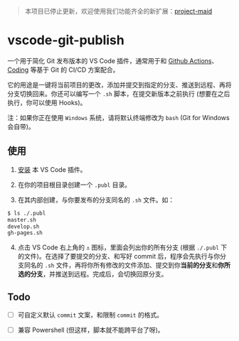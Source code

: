 > 本项目已停止更新，欢迎使用我们功能齐全的新扩展：[project-maid](https://github.com/akirarika/project-maid)

# vscode-git-publish

一个用于简化 Git 发布版本的 VS Code 插件，通常用于和 [Github Actions](https://docs.github.com/cn/actions/learn-github-actions)、[Coding](https://coding.net/) 等基于 Git 的 CI/CD 方案配合。

它的用途是一键将当前项目的更改，添加并提交到指定的分支、推送到远程、再将分支切换回来。你还可以编写一个 `.sh` 脚本，在提交新版本之前执行 (想要在之后执行，你可以使用 Hooks)。

注：如果你正在使用 `Windows` 系统，请将默认终端修改为 `bash` (Git for Windows 会自带)。

## 使用

1. [安装](https://marketplace.visualstudio.com/items?itemName=akirarika.vscode-git-publish) 本 VS Code 插件。

2. 在你的项目根目录创建一个 `.publ` 目录。

3. 在其内部创建，与你要发布的分支同名的 `.sh` 文件。如：

```bash
$ ls ./.publ
master.sh
develop.sh
gh-pages.sh
```

4. 点击 VS Code 右上角的 `⚓` 图标，里面会列出你的所有分支 (根据 `./.publ` 下的文件)。在选择了要提交的分支、和写好 commit 后，程序会先执行与你分支同名的 `.sh` 文件，再将你所有修改的文件添加、提交到你**当前的分支**和**你所选的分支**，并推送到远程。完成后，会切换回原分支。

## Todo

- [ ] 可自定义默认 `commit` 文案，和限制 `commit` 的格式。

- [ ] 兼容 Powershell (但这样，脚本就不能跨平台了呀)。
